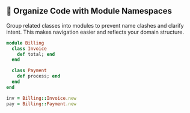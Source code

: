 ## 📂 Organize Code with Module Namespaces

Group related classes into modules to prevent name clashes and clarify intent. This makes navigation easier and reflects your domain structure.

```ruby
module Billing
  class Invoice
    def total; end
  end

  class Payment
    def process; end
  end
end

inv = Billing::Invoice.new
pay = Billing::Payment.new
```